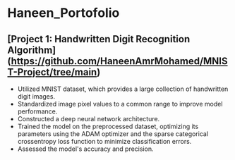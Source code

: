 # Haneen_Portofolio

## [Project 1: Handwritten Digit Recognition Algorithm] (https://github.com/HaneenAmrMohamed/MNIST-Project/tree/main)
- Utilized MNIST dataset, which provides a large collection of handwritten digit images.
- Standardized image pixel values to a common range to improve model performance.
- Constructed a deep neural network architecture.
- Trained the model on the preprocessed dataset, optimizing its parameters using the ADAM optimizer and the sparse categorical crossentropy loss function to minimize classification errors.
- Assessed the model's accuracy and precision.
